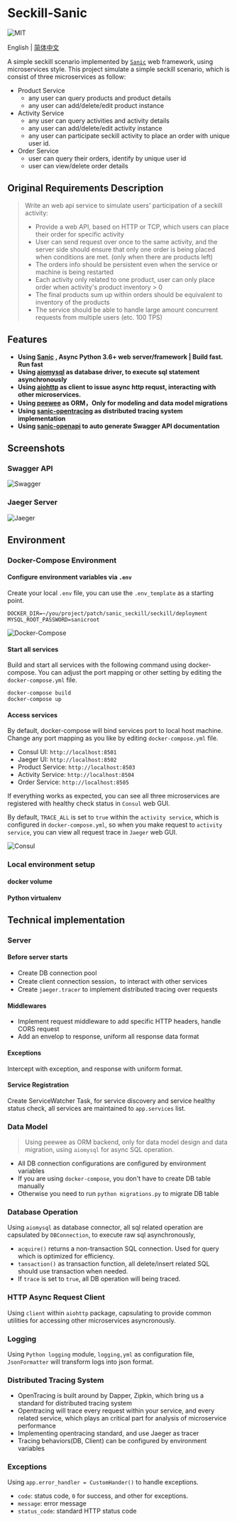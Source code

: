 # Seckill-Sanic

![MIT][MIT]

English | [简体中文][简体中文]

[English]: README.md
[简体中文]: README.zh-Hans.md
[Sanic]: https://sanicframework.org/
[MIT]: https://img.shields.io/github/license/itechub/PROnunciation.svg

A simple seckill scenario implemented by [`Sanic`][Sanic] web framework, using microservices style.
This project simulate a simple seckill scenario, which is consist of three microservices as follow:

* Product Service
	* any user can query products and product details
	* any user can add/delete/edit product instance
* Activity Service
	* any user can query activities and activity details
	* any user can add/delete/edit activity instance
	* any user can participate seckill activity to place an order with unique user id.
* Order Service
	* user can query their orders, identify by unique user id
	* user can view/delete order details

## Original Requirements Description
> Write an web api service to simulate users' participation of a seckill activity:
>	* Provide a web API, based on HTTP or TCP, which users can place their order for specific activity
>	* User can send request over once to the same activity, and the server side should ensure that only one order is being placed when conditions are met. (only when there are products left)
>	* The orders info should be persistent even when the service or machine is being restarted
>	* Each activity only related to one product, user can only place order when activity's product inventory > 0
>	* The final products sum up within orders should be equivalent to inventory of the products
>	* The service should be able to handle large amount concurrent requests from multiple users (etc. 100 TPS)

## Features
* **Using [Sanic][sanic] , Async Python 3.6+ web server/framework | Build fast. Run fast**
* **Using [aiomysql][aiomysql] as database driver, to execute sql statement asynchronously**
* **Using [aiohttp][aiohttp] as client to issue async http requst, interacting with other microservices.**
* **Using [peewee][peewee] as ORM，Only for modeling and data model migrations**
* **Using [sanic-opentracing][sanic-opentracing] as distributed tracing system implementation**
* **Using [sanic-openapi][sanic-openapi] to auto generate Swagger API documentation**

[sanic]: https://github.com/huge-success/sanic
[aiomysql]: https://github.com/aio-libs/aiomysql
[aiohttp]:https://github.com/aio-libs/aiohttp
[peewee]: https://github.com/coleifer/peewee
[sanic-opentracing]: https://github.com/shady-robot/sanic-opentracing
[sanic-openapi]: https://github.com/huge-success/sanic-openapi

## Screenshots
### Swagger API
![Swagger](assets/images/swagger_sanic.jpg)

### Jaeger Server
![Jaeger](assets/images/jaeger_sanic.jpg)

## Environment
### Docker-Compose Environment
#### Configure environment variables via `.env`
Create your local `.env` file, you can use the `.env_template` as a starting point.

```
DOCKER_DIR=~/you/project/patch/sanic_seckill/seckill/deployment
MYSQL_ROOT_PASSWORD=sanicroot
```
![Docker-Compose](assets/images/docker-compose.jpg)

#### Start all services 
Build and start all services with the following command using docker-compose. You can adjust the port mapping or other setting by editing the `docker-compose.yml` file.
```
docker-compose build 
docker-compose up 
```

#### Access services 
By default, docker-compose will bind services port to local host machine. Change any port mapping as you like by editing `docker-compose.yml` file.

* Consul UI:  `http://localhost:8501`
* Jaeger UI:  `http://localhost:8502`
* Product Service:  `http://localhost:8503`
* Activity Service:  `http://localhost:8504`
* Order Service:  `http://localhost:8505`

If everything works as expected, you can see all three microservices are registered with healthy check status in `Consul` web GUI.

By default, `TRACE_ALL` is set to `true` within the `activity service`, which is configured in `docker-compose.yml`, so when you make request to `activity service`, you can view all request trace in `Jaeger` web GUI.

![Consul](assets/images/consul.jpg)

### Local environment setup
#### docker volume 

#### Python virtualenv

## Technical implementation
### Server
#### Before server starts
* Create DB connection pool
* Create client connection session，to interact with other services
* Create `jaeger.tracer` to implement distributed tracing over requests

#### Middlewares
* Implement request middleware to add specific HTTP headers, handle CORS request
* Add an envelop to response, uniform all response data format

#### Exceptions
Intercept with exception, and response with uniform format. 

#### Service Registration
Create ServiceWatcher Task, for service discovery and service healthy status check, all services are maintained to `app.services` list.

### Data Model
> Using peewee as ORM backend, only for data model design and data migration, using `aiomysql` for async SQL operation.

* All DB connection configurations are configured by environment variables
* If you are using `docker-compose`, you don't have to create DB table manually
* Otherwise you need to run `python migrations.py` to migrate DB table

### Database Operation
Using `aiomysql` as database connector, all sql related operation are capsulated by `DBConnection`, to execute raw sql asynchronously,

* `acquire()` returns a non-transaction SQL connection. Used for query which is optimized for efficiency.
* `tansaction()` as transaction function, all delete/insert related SQL should use transaction when needed.
* If `trace` is set to `true`, all DB operation will being traced.

### HTTP Async Request Client
Using `client` within `aiohttp` package, capsulating to provide common utilities for accessing other microservices asyncronously.

### Logging
Using `Python logging` module, `logging,yml` as configuration file, `JsonFormatter` will transform logs into json format.

### Distributed Tracing System
* OpenTracing is built around by Dapper, Zipkin, which bring us a standard for distributed tracing system
* Opentracing will trace every request within your service, and every related service, which plays an critical part for analysis of microservice performance
* Implementing opentracing standard, and use Jaeger as tracer
* Tracing behaviors(DB, Client) can be configured by environment variables

### Exceptions
Using `app.error_handler = CustomHander()` to handle exceptions.

* `code`: status code, `0` for success, and other for exceptions. 
* `message`: error message
* `status_code`: standard HTTP status code
